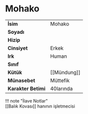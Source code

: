# Mohako   
|  |  |  
|---|---|  
| **İsim** | Mohako |  
| **Soyadı** |  |  
| **Hizip** |  |  
| **Cinsiyet** | Erkek |  
| **Irk** | Human |  
| **Sınıf** |  |  
| **Kütük** | [[Mündung]] |  
| **Münasebet** | Müttefik |  
| **Karakter Betimi** | 40larında |  
  
  
!!! note "İlave Notlar"  
	[[Balık Kovası]] hanının işletmecisi  
